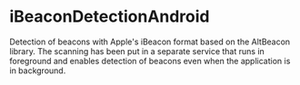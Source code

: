 # iBeaconDetectionAndroid
Detection of beacons with Apple's iBeacon format based on the AltBeacon library. The scanning has been put in a separate service that runs in foreground and enables detection of beacons even when the application is in background.
